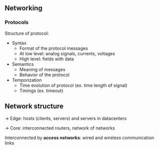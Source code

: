## Networking



### Protocols

Structure of protocol:

- Syntax
  - Format of the protocol messages
  - At low level: analog signals, currents, voltages
  - High level: fields with data
- Semantics
  - Meaning of messages
  - Behavior of the protocol
- Temporization
  - Time evolution of protocol (ex. time length of signal)
  - Timings (ex. timeout)

## Network structure

→ Edge: hosts (clients, servers) and servers in datacenters

→ Core: interconnected routers, network of networks

Interconnected by **access networks**: wired and wireless communication links
